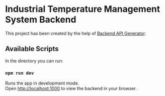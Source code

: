 # Industrial Temperature Management System Backend

This project has been created by the help of [Backend API Generator]("https://www.npmjs.com/package/bapig").

## Available Scripts

In the directory you can run:

### `npm run dev`

Runs the app in development mode.\
Open [http://localhost:1000](http://localhost:1000) to view the backend in your browser.
